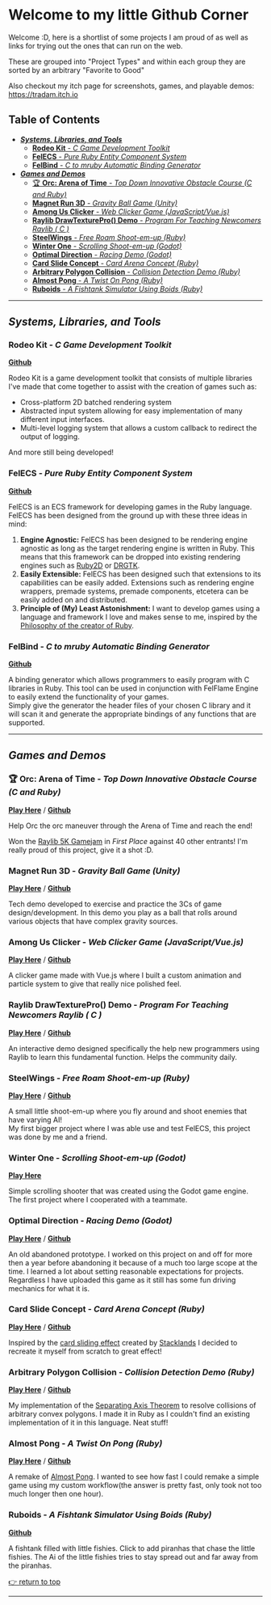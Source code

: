 # Welcome to my little Github Corner


Welcome :D, here is a shortlist of some projects I am proud of as well as links for trying out the ones that can run on the web.

These are grouped into "Project Types" and within each group they are sorted by an arbitrary "Favorite to Good"

Also checkout my itch page for screenshots, games, and playable demos:
https://tradam.itch.io

## Table of Contents
<!-- vim-markdown-toc GFM -->

* [***Systems, Libraries, and Tools***](#systems-libraries-and-tools)
    * [**Rodeo Kit** - *C Game Development Toolkit*](#rodeo-kit---c-game-development-toolkit)
    * [**FelECS** - *Pure Ruby Entity Component System*](#felecs---pure-ruby-entity-component-system)
    * [**FelBind** - *C to mruby Automatic Binding Generator*](#felbind---c-to-mruby-automatic-binding-generator)
* [***Games and Demos***](#games-and-demos)
    * [🏆 **Orc: Arena of Time** - *Top Down Innovative Obstacle Course (C and Ruby)*](#-orc-arena-of-time---top-down-innovative-obstacle-course-c-and-ruby)
    * [**Magnet Run 3D** - *Gravity Ball Game (Unity)*](#magnet-run-3d---gravity-ball-game-unity)
    * [**Among Us Clicker** - *Web Clicker Game (JavaScript/Vue.js)*](#among-us-clicker---web-clicker-game-javascriptvuejs)
    * [**Raylib DrawTexturePro() Demo** - *Program For Teaching Newcomers Raylib ( C )*](#raylib-drawtexturepro-demo---program-for-teaching-newcomers-raylib--c-)
    * [**SteelWings** - *Free Roam Shoot-em-up (Ruby)*](#steelwings---free-roam-shoot-em-up-ruby)
    * [**Winter One** - *Scrolling Shoot-em-up (Godot)*](#winter-one---scrolling-shoot-em-up-godot)
    * [**Optimal Direction** - *Racing Demo (Godot)*](#optimal-direction---racing-demo-godot)
    * [**Card Slide Concept** - *Card Arena Concept (Ruby)*](#card-slide-concept---card-arena-concept-ruby)
    * [**Arbitrary Polygon Collision** - *Collision Detection Demo (Ruby)*](#arbitrary-polygon-collision---collision-detection-demo-ruby)
    * [**Almost Pong** - *A Twist On Pong (Ruby)*](#almost-pong---a-twist-on-pong-ruby)
    * [**Ruboids** - *A Fishtank Simulator Using Boids (Ruby)*](#ruboids---a-fishtank-simulator-using-boids-ruby)

<!-- vim-markdown-toc -->

---

## ***Systems, Libraries, and Tools***

### **Rodeo Kit** - *C Game Development Toolkit*
[**Github**](https://github.com/realtradam/RodeoKit)

Rodeo Kit is a game development toolkit that consists of multiple libraries I've made that come together to assist with the creation of games such as:
- Cross-platform 2D batched rendering system
- Abstracted input system allowing for easy implementation of many different input interfaces.
- Multi-level logging system that allows a custom callback to redirect the output of logging.

And more still being developed!

### **FelECS** - *Pure Ruby Entity Component System*
[**Github**](https://github.com/realtradam/FelECS)

FelECS is an ECS framework for developing games in the Ruby language. FelECS has been designed from the ground up with these three ideas in mind:

1. **Engine Agnostic:** FelECS has been designed to be rendering engine agnostic as long as the target rendering engine is written in Ruby. This means that this framework can be dropped into existing rendering engines such as [Ruby2D](http://www.ruby2d.com) or [DRGTK](https://dragonruby.org/toolkit/game).
2. **Easily Extensible:** FelECS has been designed such that extensions to its capabilities can be easily added. Extensions such as rendering engine wrappers, premade systems, premade components, etcetera can be easily added on and distributed.
3. **Principle of (My) Least Astonishment:** I want to develop games using a language and framework I love and makes sense to me, inspired by the [Philosophy of the creator of Ruby](https://en.wikipedia.org/wiki/Ruby_(programming_language)#Philosophy).

### **FelBind** - *C to mruby Automatic Binding Generator*
[**Github**](https://github.com/realtradam/FelBind)

A binding generator which allows programmers to easily program with C libraries in Ruby. This tool can be used in conjunction with FelFlame Engine to easily extend the functionality of your games.  
Simply give the generator the header files of your chosen C library and it will scan it and generate the appropriate bindings of any functions that are supported.

---

## ***Games and Demos***

### 🏆 **Orc: Arena of Time** - *Top Down Innovative Obstacle Course (C and Ruby)*
[**Play Here**](https://tradam.itch.io/orc-arena-of-time) / [**Github**](https://github.com/realtradam/orc-arena-of-time)

Help Orc the orc maneuver through the Arena of Time and reach the end!

Won the [Raylib 5K Gamejam](https://itch.io/jam/raylib-5k-gamejam/results/enjoyment-is-the-game-enjoyable-to-play) in *First Place* against 40 other entrants! I'm really proud of this project, give it a shot :D.

### **Magnet Run 3D** - *Gravity Ball Game (Unity)*
[**Play Here**](https://tradam.itch.io/magnet-run-3d) / [**Github**](https://github.com/realtradam/Magnet-Run-3D)

Tech demo developed to exercise and practice the 3Cs of game design/development. In this demo you play as a ball that rolls around various objects that have complex gravity sources.

### **Among Us Clicker** - *Web Clicker Game (JavaScript/Vue.js)*
[**Play Here**](https://imposter.exposed) / [**Github**](https://github.com/realtradam/Amongus-Clicker)

A clicker game made with Vue.js where I built a custom animation and particle system to give that really nice polished feel.

### **Raylib DrawTexturePro() Demo** - *Program For Teaching Newcomers Raylib ( C )*
[**Play Here**](https://tradam.itch.io/raylib-drawtexturepro-interactive-demo) / [**Github**](https://github.com/realtradam/raylib-DrawTexturePro-interactive-demo)

An interactive demo designed specifically the help new programmers using Raylib to learn this fundamental function. Helps the community daily.

<!-- ### **Zig CHIP8** - *CHIP8 Emulator (GLSL/Zig)*
[**Github**](https://github.com/realtradam/zig-chip-8)

Using the Zig programming language, I implemented a working CHIP8 Emulator. I also added in a few custom self-made shaders in GLSL to give it that retro CRT vibe. -->

### **SteelWings** - *Free Roam Shoot-em-up (Ruby)*
[**Play Here**](https://argo.itch.io/steelwings) / [**Github**](https://github.com/realtradam/SteelWings)  

A small little shoot-em-up where you fly around and shoot enemies that have varying AI!  
My first bigger project where I was able use and test FelECS, this project was done by me and a friend.

### **Winter One** - *Scrolling Shoot-em-up (Godot)*
[**Play Here**](https://tradam.itch.io/winter-one)  

Simple scrolling shooter that was created using the Godot game engine.  
The first project where I cooperated with a teammate.

### **Optimal Direction** - *Racing Demo (Godot)*
[**Play Here**](https://tradam.itch.io/optimal-direction) / [**Github**](https://github.com/realtradam/optimal-direction)  

An old abandoned prototype. I worked on this project on and off for more then a year before abandoning it because of a much too large scope at the time. I learned a lot about setting reasonable expectations for projects.  
Regardless I have uploaded this game as it still has some fun driving mechanics for what it is.

### **Card Slide Concept** - *Card Arena Concept (Ruby)*
[**Play Here**](https://tradam.itch.io/card-slide-prototype) / [**Github**](https://github.com/realtradam/card-slide-concept)  

Inspired by the [card sliding effect](https://cdn.discordapp.com/attachments/611458387200180257/972393170564427786/2022-05-03_12-12-36.mp4) created by [Stacklands](https://store.steampowered.com/app/1948280/Stacklands/) I decided to recreate it myself from scratch to great effect!

### **Arbitrary Polygon Collision** - *Collision Detection Demo (Ruby)*
[**Play Here**](https://tradam.itch.io/arbitrary-polygon-collision-demo) / [**Github**](https://github.com/realtradam/arbitrary-polygon-collision)  

My implementation of the [Separating Axis Theorem](https://en.wikipedia.org/wiki/Hyperplane_separation_theorem#Use_in_collision_detection) to resolve collisions of arbitrary convex polygons. I made it in Ruby as I couldn't find an existing implementation of it in this language. Neat stuff!

### **Almost Pong** - *A Twist On Pong (Ruby)*
[**Play Here**](https://tradam.itch.io/almost-pong) / [**Github**](https://github.com/realtradam/almost-pong)  

A remake of [Almost Pong](https://www.lessmilk.com/almost-pong/). I wanted to see how fast I could remake a simple game using my custom workflow(the answer is pretty fast, only took not too much longer then one hour).


### **Ruboids** - *A Fishtank Simulator Using Boids (Ruby)*
[**Github**](https://github.com/realtradam/ruboids)  

A fishtank filled with little fishies. Click to add piranhas that chase the little fishies. The Ai of the little fishies tries to stay spread out and far away from the piranhas.

[👉 return to top](#welcome-to-my-little-github-corner)

---


